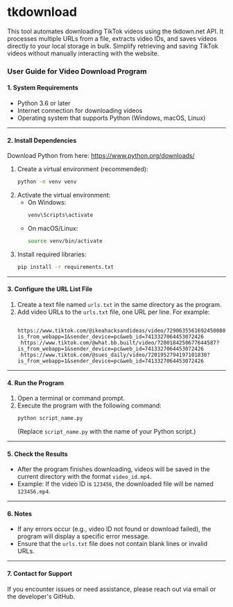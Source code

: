 # tkdownload
This tool automates downloading TikTok videos using the tkdown.net API. It processes multiple URLs from a file, extracts video IDs, and saves videos directly to your local storage in bulk. Simplify retrieving and saving TikTok videos without manually interacting with the website.

### User Guide for Video Download Program

#### 1. System Requirements
- Python 3.6 or later
- Internet connection for downloading videos
- Operating system that supports Python (Windows, macOS, Linux)

---

#### 2. Install Dependencies

Download Python from here: https://www.python.org/downloads/

1. Create a virtual environment (recommended):
   ```bash
   python -m venv venv
   ```
2. Activate the virtual environment:
   - On Windows:
     ```bash
     venv\Scripts\activate
     ```
   - On macOS/Linux:
     ```bash
     source venv/bin/activate
     ```
3. Install required libraries:
   ```bash
   pip install -r requirements.txt
   ```

---

#### 3. Configure the URL List File
1. Create a text file named `urls.txt` in the same directory as the program.
2. Add video URLs to the `urls.txt` file, one URL per line. For example:
   ```
    https://www.tiktok.com/@ikeahacksandideas/video/7290635561692450080?is_from_webapp=1&sender_device=pc&web_id=7413327064453072426
    https://www.tiktok.com/@what.bb.built/video/7200184250677644587?is_from_webapp=1&sender_device=pc&web_id=7413327064453072426
    https://www.tiktok.com/@sues_daily/video/7201952794197101830?is_from_webapp=1&sender_device=pc&web_id=7413327064453072426
   ```

---

#### 4. Run the Program
1. Open a terminal or command prompt.
2. Execute the program with the following command:
   ```bash
   python script_name.py
   ```
   (Replace `script_name.py` with the name of your Python script.)

---

#### 5. Check the Results
- After the program finishes downloading, videos will be saved in the current directory with the format `video_id.mp4`.
- Example: If the video ID is `123456`, the downloaded file will be named `123456.mp4`.

---

#### 6. Notes
- If any errors occur (e.g., video ID not found or download failed), the program will display a specific error message.
- Ensure that the `urls.txt` file does not contain blank lines or invalid URLs.

---

#### 7. Contact for Support
If you encounter issues or need assistance, please reach out via email or the developer's GitHub.
